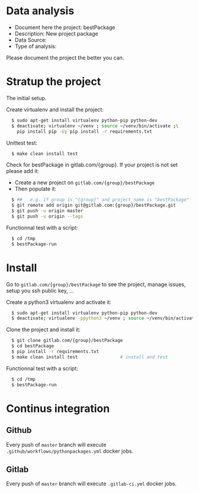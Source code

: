 # Data analysis
- Document here the project: bestPackage
- Description: New project package
- Data Source:
- Type of analysis:

Please document the project the better you can.

# Stratup the project

The initial setup.

Create virtualenv and install the project:
```bash
  $ sudo apt-get install virtualenv python-pip python-dev
  $ deactivate; virtualenv ~/venv ; source ~/venv/bin/activate ;\
    pip install pip -U; pip install -r requirements.txt
```

Unittest test:
```bash
  $ make clean install test
```

Check for bestPackage in gitlab.com/{group}.
If your project is not set please add it:

- Create a new project on `gitlab.com/{group}/bestPackage`
- Then populate it:

```bash
  $ ##   e.g. if group is "{group}" and project_name is "bestPackage"
  $ git remote add origin git@gitlab.com:{group}/bestPackage.git
  $ git push -u origin master
  $ git push -u origin --tags
```

Functionnal test with a script:
```bash
  $ cd /tmp
  $ bestPackage-run
```
# Install
Go to `gitlab.com/{group}/bestPackage` to see the project, manage issues,
setup you ssh public key, ...

Create a python3 virtualenv and activate it:
```bash
  $ sudo apt-get install virtualenv python-pip python-dev
  $ deactivate; virtualenv -ppython3 ~/venv ; source ~/venv/bin/activate
```

Clone the project and install it:
```bash
  $ git clone gitlab.com/{group}/bestPackage
  $ cd bestPackage
  $ pip install -r requirements.txt
  $ make clean install test                # install and test
```
Functionnal test with a script:
```bash
  $ cd /tmp
  $ bestPackage-run
``` 

# Continus integration
## Github 
Every push of `master` branch will execute `.github/workflows/pythonpackages.yml` docker jobs.
## Gitlab
Every push of `master` branch will execute `.gitlab-ci.yml` docker jobs.
